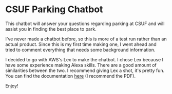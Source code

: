 # CSUF Parking Chatbot

This chatbot will answer your questions regarding parking at CSUF and will assist you in finding the best place to park.  

I've never made a chatbot before, so this is more of a test run rather than an actual product. Since this is my first time making one, I went ahead and tried to comment everything that needs some background information.

I decided to go with AWS's Lex to make the chatbot. I chose Lex because I have some experience making Alexa skills. There are a good amount of similarities between the two. I recommend giving Lex a shot, it's pretty fun. You can find the documentation [here](https://aws.amazon.com/documentation/lex/) (I recommend the PDF).

Enjoy!
